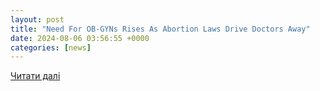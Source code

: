 ```yaml
---
layout: post
title: "Need For OB-GYNs Rises As Abortion Laws Drive Doctors Away"
date: 2024-08-06 03:56:55 +0000
categories: [news]
---
```


[Читати далі](https://www.forbes.com/sites/brucejapsen/2024/08/05/need-for-ob-gyns-rises-as-states-restrict-reproductive-rights/)
